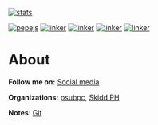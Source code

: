 

[![stats](https://github-readme-stats.vercel.app/api?username=eru123&show_icons=true&theme=tokyonight&hide=issues)](https://eru123.github.io/eru123)



[![pepejs](https://img.shields.io/badge/npm%20-Pepe%20JS-red.svg?logo=npm&style=flat)](https://github.com/eru123/pepejs)
[![linker](https://img.shields.io/badge/composer%20-Linker%20Framework-blue.svg?logo=composer&style=flat)](https://github.com/eru123/linker)
[![linker](https://img.shields.io/badge/composer%20-NoEngine-blue.svg?logo=composer&style=flat)](https://github.com/eru123/NoEngine)
[![linker](https://img.shields.io/badge/vue%20-Manga%20Reader-teal.svg?logo=yarn&style=flat)](https://github.com/eru123/pepe-mangareader)
[![linker](https://img.shields.io/badge/vue%20-BPNHS-teal.svg?logo=yarn&style=flat)](https://github.com/eru123/bpnhs-client)

# About

**Follow me on:** [Social media](https://linky.ph/lighty262)

**Organizations:** [psubpc](https://github.com/psubpc), [Skidd PH](https://github.com/skiddph)

**Notes**: [Git](https://eru123.github.io/eru123/git)

